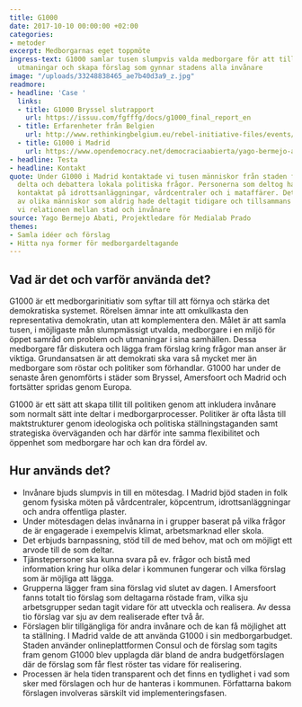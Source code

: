 ```yaml
---
title: G1000
date: 2017-10-10 00:00:00 +02:00
categories:
- metoder
excerpt: Medborgarnas eget toppmöte
ingress-text: G1000 samlar tusen slumpvis valda medborgare för att tillsammans diskutera
  utmaningar och skapa förslag som gynnar stadens alla invånare
image: "/uploads/33248838465_ae7b40d3a9_z.jpg"
readmore:
- headline: 'Case '
  links:
  - title: G1000 Bryssel slutrapport
    url: https://issuu.com/fgfffg/docs/g1000_final_report_en
  - title: Erfarenheter från Belgien
    url: http://www.rethinkingbelgium.eu/rebel-initiative-files/events/seventh-public-event-g1000-european-citizens-initiative-malaise-democracy/G1000-Background-Paper.pdf
  - title: G1000 i Madrid
    url: https://www.opendemocracy.net/democraciaabierta/yago-bermejo-abati/random-election-g1000-and-deliberation-to-change-madrid
- headline: Testa
- headline: Kontakt
quote: Under G1000 i Madrid kontaktade vi tusen människor från staden för att samarbeta,
  delta och debattera lokala politiska frågor. Personerna som deltog hade vi slumpvis
  kontaktat på idrottsanläggningar, vårdcentraler och i mataffärer. Det blev en uppslutning
  av olika människor som aldrig hade deltagit tidigare och tillsammans återskapade
  vi relationen mellan stad och invånare
source: Yago Bermejo Abati, Projektledare för Medialab Prado
themes:
- Samla idéer och förslag
- Hitta nya former för medborgardeltagande
---
```


## Vad är det och varför använda det?
G1000 är ett medborgarinitiativ som syftar till att förnya och stärka det demokratiska systemet. Rörelsen ämnar inte att omkullkasta den representativa demokratin, utan att komplementera den. Målet är att samla tusen, i möjligaste mån slumpmässigt utvalda, medborgare i en miljö för öppet samråd om problem och utmaningar i sina samhällen. Dessa medborgare får diskutera och lägga fram förslag kring frågor man anser är viktiga. Grundansatsen är att demokrati ska vara så mycket mer än medborgare som röstar och politiker som förhandlar. G1000 har under de senaste åren genomförts i städer som Bryssel, Amersfoort och Madrid och fortsätter spridas genom Europa.

G1000 är ett sätt att skapa tillit till politiken genom att inkludera invånare som normalt sätt inte deltar i medborgarprocesser. Politiker är ofta låsta till maktstrukturer genom ideologiska och politiska ställningstaganden samt strategiska överväganden och har därför inte samma flexibilitet och öppenhet som medborgare har och kan dra fördel av.

## Hur används det?
* Invånare bjuds slumpvis in till en mötesdag. I Madrid bjöd staden in folk genom fysiska möten på vårdcentraler, köpcentrum, idrottsanläggningar och andra offentliga plaster.
* Under mötesdagen delas invånarna in i grupper baserat på vilka frågor de är engagerade i exempelvis  klimat, arbetsmarknad eller skola. 
* Det erbjuds barnpassning, stöd till de med behov, mat och om möjligt ett arvode till de som deltar.
* Tjänstepersoner ska kunna svara på ev. frågor och bistå med information kring hur olika delar i kommunen fungerar och vilka förslag som är möjliga att lägga.
* Grupperna lägger fram sina förslag vid slutet av dagen. I Amersfoort fanns totalt tio förslag som deltagarna röstade fram, vilka sju arbetsgrupper sedan tagit vidare för att utveckla och realisera. Av dessa tio förslag var sju av dem realiserade efter två år.
* Förslagen blir tillgängliga för andra invånare och de kan få möjlighet att ta ställning. I Madrid valde de att använda G1000 i sin medborgarbudget. Staden använder onlineplattformen Consul och de förslag som tagits fram genom G1000 blev upplagda där bland de andra budgetförslagen där de förslag som får flest röster tas vidare för realisering.
* Processen är hela tiden transparent och det finns en tydlighet i vad som sker med förslagen och hur de hanteras i kommunen. Författarna bakom förslagen involveras särskilt vid implementeringsfasen.